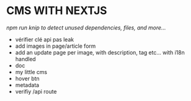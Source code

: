 # CMS WITH NEXTJS

_npm run knip to detect unused dependencies, files, and more..._

<!-- TODO -->

* vérifier clé api pas leak
* add images in page/article form
* add an update page per image, with description, tag etc... with i18n handled
* doc
* my little cms
* hover btn
* metadata
* verifiy /api route
